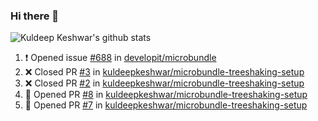 ### Hi there 👋

<!--
**kuldeepkeshwar/kuldeepkeshwar** is a ✨ _special_ ✨ repository because its `README.md` (this file) appears on your GitHub profile.

Here are some ideas to get you started:

- 🔭 I’m currently working on ...
- 🌱 I’m currently learning ...
- 👯 I’m looking to collaborate on ...
- 🤔 I’m looking for help with ...
- 💬 Ask me about ...
- 📫 How to reach me: ...
- 😄 Pronouns: ...
- ⚡ Fun fact: ...
-->
![Kuldeep Keshwar's github stats](https://github-readme-stats.vercel.app/api?username=kuldeepkeshwar&show_icons=true)

<!--START_SECTION:activity-->
1. ❗️ Opened issue [#688](https://github.com//developit/microbundle/issues/688) in [developit/microbundle](https://github.com//developit/microbundle)
2. ❌ Closed PR [#3](https://github.com//kuldeepkeshwar/microbundle-treeshaking-setup/pull/3) in [kuldeepkeshwar/microbundle-treeshaking-setup](https://github.com//kuldeepkeshwar/microbundle-treeshaking-setup)
3. ❌ Closed PR [#2](https://github.com//kuldeepkeshwar/microbundle-treeshaking-setup/pull/2) in [kuldeepkeshwar/microbundle-treeshaking-setup](https://github.com//kuldeepkeshwar/microbundle-treeshaking-setup)
4. 💪 Opened PR [#8](https://github.com//kuldeepkeshwar/microbundle-treeshaking-setup/pull/8) in [kuldeepkeshwar/microbundle-treeshaking-setup](https://github.com//kuldeepkeshwar/microbundle-treeshaking-setup)
5. 💪 Opened PR [#7](https://github.com//kuldeepkeshwar/microbundle-treeshaking-setup/pull/7) in [kuldeepkeshwar/microbundle-treeshaking-setup](https://github.com//kuldeepkeshwar/microbundle-treeshaking-setup)
<!--END_SECTION:activity-->

